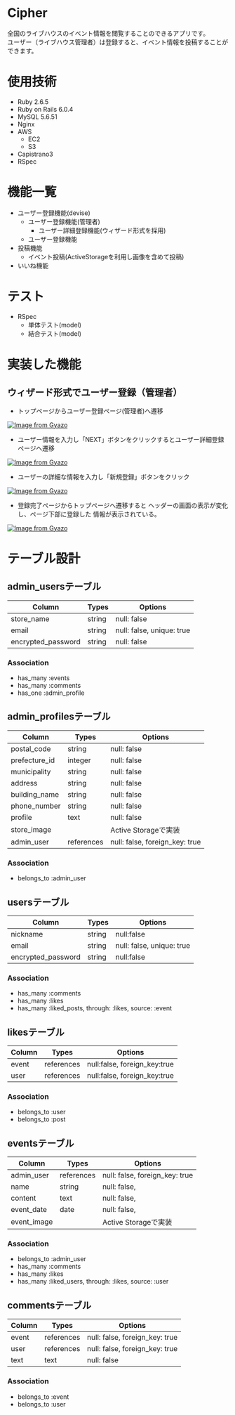 # Cipher
全国のライブハウスのイベント情報を閲覧することのできるアプリです。
<br>
ユーザー（ライブハウス管理者）は登録すると、イベント情報を投稿することができます。

<!-- ここにサイトの画像を載せる -->


# 使用技術
- Ruby 2.6.5
- Ruby on Rails 6.0.4
- MySQL 5.6.51
- Nginx
- AWS
  - EC2
  - S3
- Capistrano3
- RSpec

# 機能一覧
- ユーザー登録機能(devise)
  - ユーザー登録機能(管理者)
    - ユーザー詳細登録機能(ウィザード形式を採用)
  - ユーザー登録機能
- 投稿機能
  - イベント投稿(ActiveStorageを利用し画像を含めて投稿)
- いいね機能


# テスト
- RSpec
  - 単体テスト(model)
  - 結合テスト(model)

# 実装した機能


## ウィザード形式でユーザー登録（管理者）

- トップページからユーザー登録ページ(管理者)へ遷移

[![Image from Gyazo](https://i.gyazo.com/45dcfe27c2910ee58ad598f132268deb.gif)](https://gyazo.com/45dcfe27c2910ee58ad598f132268deb)

- ユーザー情報を入力し「NEXT」ボタンをクリックするとユーザー詳細登録ページへ遷移

[![Image from Gyazo](https://i.gyazo.com/4b2feff5b057167649aeba6daf724658.gif)](https://gyazo.com/4b2feff5b057167649aeba6daf724658)

-  ユーザーの詳細な情報を入力し「新規登録」ボタンをクリック

[![Image from Gyazo](https://i.gyazo.com/d0dd535617fadbcfaee660865e48c774.gif)](https://gyazo.com/d0dd535617fadbcfaee660865e48c774)

- 登録完了ページからトップページへ遷移すると
ヘッダーの画面の表示が変化し、ページ下部に登録した
情報が表示されている。

[![Image from Gyazo](https://i.gyazo.com/fe741a0d2ad308de50e0106e24476935.gif)](https://gyazo.com/fe741a0d2ad308de50e0106e24476935)



# テーブル設計

## admin_usersテーブル

| Column             | Types   | Options                    | 
| ------------------ | ------- | ---------------------------| 
| store_name         | string  |  null: false               | 
| email              | string  |  null: false, unique: true | 
| encrypted_password | string  |  null: false               | 

### Association
- has_many :events
- has_many :comments
- has_one :admin_profile


## admin_profilesテーブル

| Column             | Types      | Options                        | 
| ------------------ | -------    | -------------------------------| 
| postal_code        | string     | null: false                    | 
| prefecture_id      | integer    | null: false                    | 
| municipality       | string     | null: false                    | 
| address            | string     | null: false                    | 
| building_name      | string     | null: false                    | 
| phone_number       | string     | null: false                    | 
| profile            | text       | null: false                    | 
| store_image        |            | Active Storageで実装            |
| admin_user         | references | null: false, foreign_key: true |

### Association
- belongs_to :admin_user

## usersテーブル

| Column             | Types  | Options                    | 
| ------------------ | ------ | -------------------------- | 
| nickname           | string | null:false                 | 
| email              | string | null: false, unique: true  | 
| encrypted_password | string | null:false                 | 

### Association

- has_many :comments
- has_many :likes
- has_many :liked_posts, through: :likes, source: :event

## likesテーブル

| Column | Types      | Options                      | 
| ------ | ---------- | ---------------------------- | 
| event  | references | null:false, foreign_key:true | 
| user   | references | null:false, foreign_key:true | 

### Association

- belongs_to :user
- belongs_to :post


## eventsテーブル

| Column          | Types      | Options                        | 
| --------------- | ---------- | ------------------------------ | 
| admin_user      | references | null: false, foreign_key: true | 
| name            | string     | null: false,                   |
| content         | text       | null: false,                   | 
| event_date      | date       | null: false,                   | 
| event_image     |            | Active Storageで実装            | 


### Association
- belongs_to :admin_user
- has_many :comments
- has_many :likes
- has_many :liked_users, through: :likes, source: :user


## commentsテーブル
| Column          | Types      | Options                        | 
| --------------- | ---------- | ------------------------------ | 
| event           | references | null: false, foreign_key: true |
| user            | references | null: false, foreign_key: true |
| text            | text       | null: false                    | 


### Association

- belongs_to :event
- belongs_to :user
